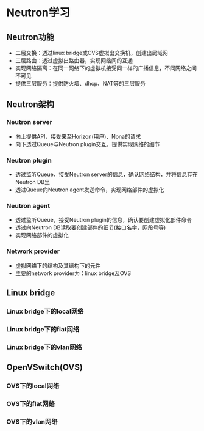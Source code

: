 # Neutron学习
## Neutron功能
- 二层交换：透过linux bridge或OVS虚拟出交换机，创建出局域网
- 三层路由：透过虚拟出路由器，实现网络间的互通
- 实现网络隔离：在同一网络下的虚拟机接受同一样的广播信息，不同网络之间不可见
- 提供三层服务：提供防火墙、dhcp、NAT等的三层服务

## Neutron架构
### Neutron server
- 向上提供API，接受来至Horizon(用户)、Nona的请求
- 向下透过Queue与Neutron plugin交互，提供实现网络的细节
### Neutron plugin
- 透过监听Queue，接受Neutron server的信息，确认网络结构，并将信息存在Neutron DB里
- 透过Queue向Neutron agent发送命令，实现网络部件的虚拟化
### Neutron agent
- 透过监听Queue，接受Neutron plugin的信息，确认要创建虚拟化部件命令
- 透过向Neutron DB读取要创建部件的细节(接口名字，网段号等)
- 实现网络部件的虚拟化
### Network provider
- 虚拟网络下的结构及其结构下的元件
- 主要的network provider为：linux bridge及OVS

## Linux bridge
### Linux bridge下的local网络
### Linux bridge下的flat网络
### Linux bridge下的vlan网络

## OpenVSwitch(OVS)
### OVS下的local网络
### OVS下的flat网络
### OVS下的vlan网络
